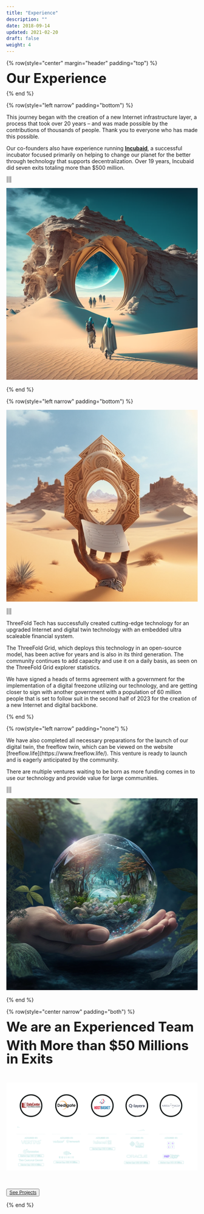 ```yaml
---
title: "Experience"
description: ""
date: 2018-09-14
updated: 2021-02-20
draft: false
weight: 4
---
```



<div class="container mx-auto">

<!-- section 1 (co-found) -->

{% row(style="center" margin="header" padding="top") %}

<span style="font-size:2.5em; font-weight:bold; line-height:1em;"> Our Experience</span>

{% end %}

{% row(style="left narrow" padding="bottom") %}

<p>
This journey began with the creation of a new Internet infrastructure layer, a process that took over 20 years – and was made possible by the contributions of thousands of people. Thank you to everyone who has made this possible.

Our co-founders also have experience running <u>[__Incubaid__](https://incubaid.com)</u>, a successful incubator focused primarily on helping to change our planet for the better through technology that supports decentralization. Over 19 years, Incubaid did seven exits totaling more than $500 million.
</p>

|||

![Image](img/1.png#mx-auto)

{% end %}


{% row(style="left narrow" padding="bottom") %}

![Image](img/2.png#medium#mx-auto)

|||

<p>
ThreeFold Tech has successfully created cutting-edge technology for an upgraded Internet and digital twin technology with an embedded ultra scaleable financial system.

The ThreeFold Grid, which deploys this technology in an open-source model, has been active for years and is also in its third generation. The community continues to add capacity and use it on a daily basis, as seen on the ThreeFold Grid explorer statistics.

We have signed a heads of terms agreement with a government for the implementation of a digital freezone utilizing our technology, and are getting closer to sign with another government with a population of 60 million people that is set to follow suit in the second half of 2023 for the creation of a new Internet and digital backbone.
</p>

{% end %}

{% row(style="left narrow" padding="none") %}

<p>
We have also completed all necessary preparations for the launch of our digital twin, the freeflow twin, which can be viewed on the website [freeflow.life](https://www.freeflow.life/). This venture is ready to launch and is eagerly anticipated by the community.

There are multiple ventures waiting to be born as more funding comes in to use our technology and provide value for large communities.
</p>

|||

![Image](img/c.png#medium#mx-auto)

{% end %}


{% row(style="center narrow" padding="both") %}

<span style="font-size:2.5em; font-weight:bold; line-height:1em;"> We are an Experienced Team

<span style="font-size:2.5em; font-weight:bold; line-height:1em;">With More than $50 Millions in Exits</span>

<br>

![image](img/exits.png#xl#mx-auto)

<br>

<button style="font-size:0.9em">[See Projects](/projects/)</button>

{% end %}

</div>
